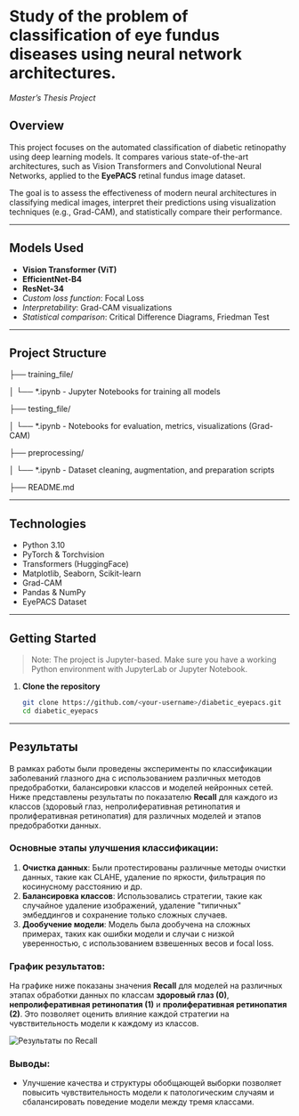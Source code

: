 # Study of the problem of classification of eye fundus diseases using neural network architectures.

 *Master’s Thesis Project*

##  Overview
This project focuses on the automated classification of diabetic retinopathy using deep learning models. It compares various state-of-the-art architectures, such as Vision Transformers and Convolutional Neural Networks, applied to the **EyePACS** retinal fundus image dataset.

The goal is to assess the effectiveness of modern neural architectures in classifying medical images, interpret their predictions using visualization techniques (e.g., Grad-CAM), and statistically compare their performance.

---

##  Models Used
- **Vision Transformer (ViT)**
- **EfficientNet-B4**
- **ResNet-34**
-  *Custom loss function*: Focal Loss
-  *Interpretability*: Grad-CAM visualizations
-  *Statistical comparison*: Critical Difference Diagrams, Friedman Test

---

##  Project Structure
├── training_file/

│ └── *.ipynb - Jupyter Notebooks for training all models

├── testing_file/

│ └── *.ipynb - Notebooks for evaluation, metrics, visualizations (Grad-CAM)

├── preprocessing/

│ └── *.ipynb - Dataset cleaning, augmentation, and preparation scripts

├── README.md


---

## Technologies
- Python 3.10
- PyTorch & Torchvision
- Transformers (HuggingFace)
- Matplotlib, Seaborn, Scikit-learn
- Grad-CAM
- Pandas & NumPy
- EyePACS Dataset

---

## Getting Started

>  Note: The project is Jupyter-based. Make sure you have a working Python environment with JupyterLab or Jupyter Notebook.

1. **Clone the repository**
   ```bash
   git clone https://github.com/<your-username>/diabetic_eyepacs.git
   cd diabetic_eyepacs

---

## Результаты

В рамках работы были проведены эксперименты по классификации заболеваний глазного дна с использованием различных методов предобработки, балансировки классов и моделей нейронных сетей. Ниже представлены результаты по показателю **Recall** для каждого из классов (здоровый глаз, непролиферативная ретинопатия и пролиферативная ретинопатия) для различных моделей и этапов предобработки данных.

### Основные этапы улучшения классификации:

1. **Очистка данных**: Были протестированы различные методы очистки данных, такие как CLAHE, удаление по яркости, фильтрация по косинусному расстоянию и др.
2. **Балансировка классов**: Использовались стратегии, такие как случайное удаление изображений, удаление "типичных" эмбеддингов и сохранение только сложных случаев.
3. **Дообучение модели**: Модель была дообучена на сложных примерах, таких как ошибки модели и случаи с низкой уверенностью, с использованием взвешенных весов и focal loss.

### График результатов:

На графике ниже показаны значения **Recall** для моделей на различных этапах обработки данных по классам **здоровый глаз (0)**, **непролиферативная ретинопатия (1)** и **пролиферативная ретинопатия (2)**. Это позволяет оценить влияние каждой стратегии на чувствительность модели к каждому из классов.

![Результаты по Recall](image_readme/output.png)

### Выводы:

* Улучшение качества и структуры обобщающей выборки позволяет повысить чувствительность модели к патологическим случаям и сбалансировать поведение модели между тремя классами. 

